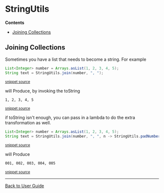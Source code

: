 <!--
This file was generate by MarkdownSnippets.
Source File: /approvaltests-util/docs/StringUtils.source.md
To change this file edit the source file and then re-run the generation using either the dotnet global tool (https://github.com/SimonCropp/MarkdownSnippets#githubmarkdownsnippets) or using the api (https://github.com/SimonCropp/MarkdownSnippets#running-as-a-unit-test).
-->
<a id="top"></a>

# StringUtils



<!-- START doctoc generated TOC please keep comment here to allow auto update -->
<!-- DON'T EDIT THIS SECTION, INSTEAD RE-RUN doctoc TO UPDATE -->
**Contents**

- [Joining Collections](#joining-collections)

<!-- END doctoc generated TOC please keep comment here to allow auto update -->

## Joining Collections

Sometimes you have a list that needs to become a string.
For example
<!-- snippet: join_collection -->
```java
List<Integer> number = Arrays.asList(1, 2, 3, 4, 5);
String text = StringUtils.join(number, ", ");
```
<sup>[snippet source](/approvaltests-util/src/test/java/com/spun/util/tests/StringUtilsTest.java#L52-L55)</sup>
<!-- endsnippet -->
will Produce, by invoking the toString
<!-- snippet: /approvaltests-util/src/test/java/com/spun/util/tests/StringUtilsTest.testJoinCollection.approved.txt -->
```txt
1, 2, 3, 4, 5
```
<sup>[snippet source](/approvaltests-util/src/test/java/com/spun/util/tests/StringUtilsTest.testJoinCollection.approved.txt#L1-L1)</sup>
<!-- endsnippet -->

if toString isn't enough, you can pass in a lambda to do the extra transformation as well.

<!-- snippet: join_collection_with_lambda -->
```java
List<Integer> number = Arrays.asList(1, 2, 3, 4, 5);
String text = StringUtils.join(number, ", ", n -> StringUtils.padNumber(n, 3));
```
<sup>[snippet source](/approvaltests-util/src/test/java/com/spun/util/tests/StringUtilsTest.java#L60-L63)</sup>
<!-- endsnippet -->
will Produce
<!-- snippet: /approvaltests-util/src/test/java/com/spun/util/tests/StringUtilsTest.testJoinCollectionWithFunction.approved.txt -->
```txt
001, 002, 003, 004, 005
```
<sup>[snippet source](/approvaltests-util/src/test/java/com/spun/util/tests/StringUtilsTest.testJoinCollectionWithFunction.approved.txt#L1-L1)</sup>
<!-- endsnippet -->

---

[Back to User Guide](README.md#top)
